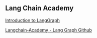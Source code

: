 ## Lang Chain Academy 

[Introduction to LangGraph ](https://academy.langchain.com/courses/intro-to-langgraph) 

[Langchain-Academy - Lang Graph Github](https://github.com/langchain-ai/langchain-academy)
